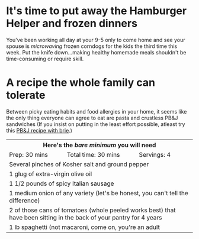 <h1> It's time to put away the Hamburger Helper and frozen dinners
</h1>
    You've been working all day at your 9-5 only to come home and see your spouse is <em>microwaving</em> frozen corndogs for the kids the third time this week. Put the knife down...making healthy homemade meals shouldn't be time-consuming or require skill.
<h1> A recipe the whole family can tolerate
</h1>
    <p>Between picky eating habits and food allergies in your home, it seems like the only thing everyone can agree to eat are pasta and crustless PB&J sandwiches (If you insist on putting in the least effort possible, atleast try this <a href="https://healthynibblesandbits.com/grilled-peanut-butter-and-jelly-sandwich-with-brieelevated">PB&J recipe with brie</a>.)</p>
<table>
    <tr>
        <th colspan="3">Here's the <em>bare minimum</em> you will need</th>
    </tr>
    <tr>
        <td>Prep: 30 mins</td>
        <td>Total time: 30 mins</td>
        <td>Servings: 4</td>
    </tr>
    <tr>
        <td colspan="3">Several pinches of Kosher salt and ground pepper</td>
    </tr>
    <tr>
        <td colspan="3">1 glug of extra-virgin olive oil</td>
    </tr>
    <tr>
        <td colspan="3">1 1/2 pounds of spicy Italian sausage</td>
    </tr>
    <tr>
        <td colspan="3">1 medium onion of any variety (let's be honest, you can't tell the difference)</td>
    </tr>
    <tr>
        <td colspan="3">2 of those cans of tomatoes (whole peeled works best) that have been sitting in the back of your pantry for 4 years</td>
    </tr>
    <tr>
        <td colspan="3">1 lb spaghetti (not macaroni, come on, you're an adult</td>
    </tr>
    
